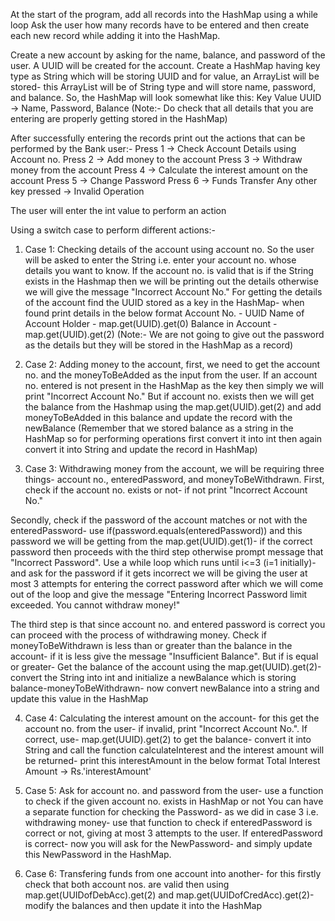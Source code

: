At the start of the program, add all records into the HashMap using a while loop
Ask the user how many records have to be entered and then create each new record while adding it into the HashMap.

Create a new account by asking for the name, balance, and password of the user.
A UUID will be created for the account.
Create a HashMap having key type as String which will be storing UUID and for value, an ArrayList will be stored- this ArrayList will be of String type and will store name, password, and balance.
So, the HashMap will look somewhat like this:
Key 			Value
UUID    ->    Name, Password, Balance
(Note:- Do check that all details that you are entering are properly getting stored in the HashMap)


After successfully entering the records print out the actions that can be performed by the Bank user:-
Press 1 -> Check Account Details using Account no.
Press 2 -> Add money to the account
Press 3 -> Withdraw money from the account
Press 4 -> Calculate the interest amount on the account
Press 5 -> Change Password
Press 6 -> Funds Transfer
Any other key pressed -> Invalid Operation

The user will enter the int value to perform an action

Using a switch case to perform different actions:-
1) Case 1: 
Checking details of the account using account no.
So the user will be asked to enter the String i.e. enter your account no. whose details you want to know. 
If the account no. is valid that is if the String exists in the Hashmap then we will be printing out the details otherwise we will give the message "Incorrect Account No."
For getting the details of the account find the UUID stored as a key in the HashMap- when found print details in the below format
Account No. - UUID
Name of Account Holder - map.get(UUID).get(0)
Balance in Account - map.get(UUID).get(2)
(Note:- We are not going to give out the password as the details but they will be stored in the HashMap as a record)


2) Case 2:
Adding money to the account, first, we need to get the account no. and the moneyToBeAdded as the input from the user. If an account no. entered is not present in the HashMap as the key then simply we will print "Incorrect Account No."
But if account no. exists then we will get the balance from the Hashmap using the map.get(UUID).get(2) and add moneyToBeAdded in this balance and update the record with the newBalance
(Remember that we stored balance as a string in the HashMap so for performing operations first convert it into int then again convert it into String and update the record in HashMap)


3) Case 3:
Withdrawing money from the account, we will be requiring three things- account no., enteredPassword, and moneyToBeWithdrawn.
First, check if the account no. exists or not- if not print "Incorrect Account No."

Secondly, check if the password of the account matches or not with the enteredPassword- use if(password.equals(enteredPassword)) and this password we will be getting from the map.get(UUID).get(1)- if the correct password then proceeds with the third step otherwise prompt message that "Incorrect Password". Use a while loop which runs until i<=3 (i=1 initially)- and ask for the password if it gets incorrect we will be giving the user at most 3 attempts for entering the correct password after which we will come out of the loop and give the message "Entering Incorrect Password limit exceeded. You cannot withdraw money!"

The third step is that since account no. and entered password is correct you can proceed with the process of withdrawing money.
Check if moneyToBeWithdrawn is less than or greater than the balance in the account- if it is less give the message "Insufficient Balance". 
But if is equal or greater- Get the balance of the account using the map.get(UUID).get(2)- convert the String into int and initialize a newBalance which is storing balance-moneyToBeWithdrawn- now convert newBalance into a string and update this value in the HashMap


4) Case 4:
Calculating the interest amount on the account- for this get the account no. from the user- if invalid, print "Incorrect Account No.". If correct, use- map.get(UUID).get(2) to get the balance- convert it into String and call the function calculateInterest and the interest amount will be returned- print this interestAmount in the below format
Total Interest Amount -> Rs.'interestAmount'


5) Case 5:
Ask for account no. and password from the user- use a function to check if the given account no. exists in HashMap or not
You can have a separate function for checking the Password- as we did in case 3 i.e. withdrawing money- use that function to check if enteredPassword is correct or not, giving at most 3 attempts to the user. 
If enteredPassword is correct- now you will ask for the NewPassword- and simply update this NewPassword in the HashMap.


5) Case 6:
Transfering funds from one account into another- for this firstly check that both account nos. are valid then using map.get(UUIDofDebAcc).get(2) and map.get(UUIDofCredAcc).get(2)- modify the balances and then update it into the HashMap

